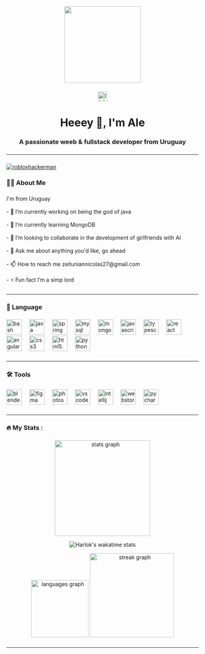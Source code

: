 <div align="center">
  <img height="200" src="https://media1.giphy.com/media/kg4e4Wksv20eY/giphy.gif?cid=ecf05e47217jiowtw0efsdwlup19si2k77ocj6gdtoqk8mec&ep=v1_gifs_search&rid=giphy.gif&ct=g"  />
</div>

###

<div align="center">
  <a href="https://www.linkedin.com/in/alejandro-montenegro-505233184/" target="_blank">
    <img src="https://img.shields.io/static/v1?message=LinkedIn&logo=linkedin&label=&color=0077B5&logoColor=white&labelColor=&style=for-the-badge" height="25" alt="linkedin logo"  />
  </a>
</div>

###

<h1 align="center">Heeey 👋, I'm Ale</h1>
<h3 align="center">A passionate weeb & fullstack developer from Uruguay</h3>

###

---

###

<p align="left"> <a href="https://github.com/ryo-ma/github-profile-trophy"><img src="https://github-profile-trophy.vercel.app/?username=robloxhackerman" alt="robloxhackerman" /></a> </p>


###

<h3 align="left">👩‍💻 About Me</h3>

###

<p align="left">I'm from Uruguay<br><br>- 🔭 I’m currently working on being the god of java<br><br>- 🌱 I’m currently learning MongoDB<br><br>- 👯 I’m looking to collaborate in the development of girlfriends with AI<br><br>- 💬 Ask me about anything you'd like, go ahead<br><br>- 📫 How to reach me zeituniannicolas27@gmail.com<br><br>- ⚡ Fun fact I’m a simp lord</p>

###

---

###

<h3 align="left">💾 Language</h3>

###

<div align="left">
  <img src="https://cdn.jsdelivr.net/gh/devicons/devicon/icons/bash/bash-original.svg" height="40" alt="bash logo"  />
  <img width="12" />
  <img src="https://cdn.jsdelivr.net/gh/devicons/devicon/icons/java/java-original.svg" height="40" alt="java logo"  />
  <img width="12" />
  <img src="https://cdn.jsdelivr.net/gh/devicons/devicon/icons/spring/spring-original.svg" height="40" alt="spring logo"  />
  <img width="12" />
  <img src="https://cdn.jsdelivr.net/gh/devicons/devicon/icons/mysql/mysql-original.svg" height="40" alt="mysql logo"  />
  <img width="12" />
  <img src="https://cdn.jsdelivr.net/gh/devicons/devicon/icons/mongodb/mongodb-original.svg" height="40" alt="mongodb logo"  />
  <img width="12" />
  <img src="https://cdn.jsdelivr.net/gh/devicons/devicon/icons/javascript/javascript-original.svg" height="40" alt="javascript logo"  />
  <img width="12" />
  <img src="https://cdn.jsdelivr.net/gh/devicons/devicon/icons/typescript/typescript-original.svg" height="40" alt="typescript logo"  />
  <img width="12" />
  <img src="https://cdn.jsdelivr.net/gh/devicons/devicon/icons/react/react-original.svg" height="40" alt="react logo"  />
  <img width="12" />
  <img src="https://cdn.jsdelivr.net/gh/devicons/devicon/icons/angularjs/angularjs-original.svg" height="40" alt="angularjs logo"  />
  <img width="12" />
  <img src="https://cdn.jsdelivr.net/gh/devicons/devicon/icons/css3/css3-original.svg" height="40" alt="css3 logo"  />
  <img width="12" />
  <img src="https://cdn.jsdelivr.net/gh/devicons/devicon/icons/html5/html5-original.svg" height="40" alt="html5 logo"  />
  <img width="12" />
  <img src="https://cdn.jsdelivr.net/gh/devicons/devicon/icons/python/python-original.svg" height="40" alt="python logo"  />
</div>

###

---

###

<h3 align="left">🛠 Tools</h3>

###

<div align="left">
  <img src="https://cdn.jsdelivr.net/gh/devicons/devicon/icons/blender/blender-original.svg" height="40" alt="blender logo"  />
  <img width="12" />
  <img src="https://cdn.jsdelivr.net/gh/devicons/devicon/icons/figma/figma-original.svg" height="40" alt="figma logo"  />
  <img width="12" />
  <img src="https://cdn.jsdelivr.net/gh/devicons/devicon/icons/photoshop/photoshop-plain.svg" height="40" alt="photoshop logo"  />
  <img width="12" />
  <img src="https://cdn.jsdelivr.net/gh/devicons/devicon/icons/vscode/vscode-original.svg" height="40" alt="vscode logo"  />
  <img width="12" />
  <img src="https://cdn.jsdelivr.net/gh/devicons/devicon/icons/intellij/intellij-original.svg" height="40" alt="intellij logo"  />
  <img width="12" />
  <img src="https://cdn.jsdelivr.net/gh/devicons/devicon/icons/webstorm/webstorm-original.svg" height="40" alt="webstorm logo"  />
  <img width="12" />
  <img src="https://cdn.jsdelivr.net/gh/devicons/devicon/icons/pycharm/pycharm-original.svg" height="40" alt="pycharm logo"  />
</div>

###

---

###

<h3 align="left">🔥 My Stats :</h3>

###

<div align="center">
<img src="https://github-readme-stats.vercel.app/api?username=robloxhackerman&hide_title=false&hide_rank=false&show_icons=true&include_all_commits=true&count_private=true&disable_animations=false&theme=default&locale=en&hide_border=false&order=1" height="250" alt="stats graph"  />

![Harlok's wakatime stats](https://github-readme-stats.vercel.app/api/wakatime?username=robloxhackerman\&layout=compact)

<img src="https://github-readme-stats.vercel.app/api/top-langs?username=robloxhackerman&locale=en&hide_title=false&layout=compact&card_width=320&langs_count=4&theme=default&hide_border=false&order=2" height="150" alt="languages graph"  />
<img src="https://streak-stats.demolab.com?user=robloxhackerman&locale=en&mode=weekly&theme=default&hide_border=false&border_radius=5&order=3" height="220" alt="streak graph"  />

</div>

###

---
